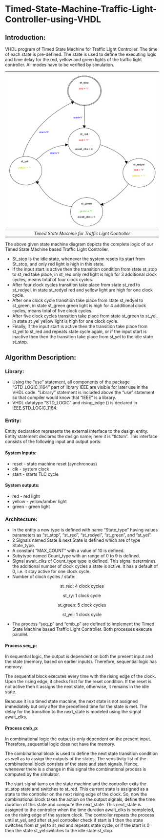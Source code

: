 # Timed-State-Machine-Traffic-Light-Controller-using-VHDL

## Introduction:
VHDL program of Timed State Machine for Traffic Light Controller. The time of each state is pre-defined. The state is used to define the executing logic and time delay for the red, yellow and green lights of the traffic light controller. All modes have to be verified by simulation.

| <img src="./Simulation/Timed State Machine.PNG"> |
|:--:| 
| *Timed State Machine for Traffic Light Controller* |

The above given state machine diagram depicts the complete logic of our Timed State Machine based Traffic Light Controller.

* St_stop is the idle state, whenever the system resets its start from St_stop, and only red light is high in this state.
* If the input start is active then the transition condition from state st_stop to st_red take place, in st_red only red light is high for 3 additional clock cycles, means total of four clock cycles.
* After four clock cycles transition take place from state st_red to st_redyel, in state st_redyel red and yellow light are high for one clock cycle.
* After one clock cycle transition take place from state st_redyel to st_green, in state st_green green light is high for 4 additional clock cycles, means total of five clock cycles.
* After five clock cycles transition take place from state st_green to st_yel, in state st_yel yellow light is high for one clock cycle.
* Finally, if the input start is active then the transition take place from st_yel to st_red and repeats state cycle again, or if the input start is inactive then then the transition take place from st_yel to the idle state st_stop.

## Algorithm Description:

### Library:
* Using the “use” statement, all components of the package “STD_LOGIC_1164” part of library IEEE are visible for later use in the VHDL code. “Library” statement is included above the “use” statement so that compiler would know that “IEEE” is a library.
* VHDL datatype “STD_LOGIC” and rising_edge () is declared in IEEE.STD_LOGIC_1164.

### Entity:
Entity declaration represents the external interface to the design entity. Entity statement declares the design name; here it is “tlctsm”. This interface consists of the following input and output ports:

#### System Inputs:
* reset - state machine reset (synchronous)
* clk - system clock
* start - starts TLC cycle

#### System outputs:
* red - red light
* yellow - yellow/amber light
* green - green light

### Architecture:
* In the entity a new type is defined with name “State_type” having values parameters as “st_stop”, “st_red”, “st_redyel”, “st_green”, and “st_yel”.
* 2 Signals named State & next State is defined which are of type State_type.
* A constant “MAX_COUNT” with a value of 10 is defined.
* Subytype named Count_type with an range of 0 to 9 is defined.
* Signal await_clks of Count_type type is defined. This signal determines the additional number of clock cycles a state is active. It has a default of 0, i.e. it stay active for one clock cycle.
* Number of cloch cycles / state:
<p align="center">st_red: 4 clock cycles</p>
<p align="center">st_ry: 1 clock cycle</p>
<p align="center">st_green: 5 clock cycles</p>
<p align="center">st_yel: 1 clock cycle</p>

* The process “seq_p” and “cmb_p” are defined to implement the Timed State Machine based Traffic Light Controller. Both processes execute parallel.

#### Process seq_p:
In sequential logic, the output is dependent on both the present input and the state (memory, based on earlier inputs). Therefore, sequential logic has memory.

The sequential block executes every time with the rising edge of the clock. Upon the rising edge, it checks first for the reset condition. If the reset is not active then it assigns the next state, otherwise, it remains in the idle state.

Beacuse it is a timed state machine, the next state is not assigned immediately but only after the predefined time for the state is met. The delay for the transition to the next_state is modeled using the signal await_clks.

#### Process cmb_p:
In combinational logic the output is only dependent on the present input. Therefore, sequential logic does not have the memory.

The combinational block is used to define the next state transition condition as well as to assign the outputs of the states. The sensitivity list of the combinational block consists of the state and start signals. Hence, whenever there is a change in this signal the combinational process is computed by the simulator.

The start signal turns on the state machine and the controller exits the st_stop state and switches to st_red. This current state is assigned as a state to the controller on the next rising edge of the clock. So, now the combinational block takes the action on the output signals, define the time duration of this state and compute the next_state. This next_state is assigned to the controller when the time duration await_clks is completed, on the rising edge of the system clock. The controller repeats the process until st_yel, and after st_yel controller check if start is 1 then the state switches from st_yel to st_red and repeats state cycle, or if the start is 0 then the state st_yel switches to the idle state st_stop.
